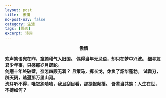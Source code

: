 ```yaml
---
layout: post
title:  傲情
no-post-nav: false
category: 生活
tags: [偶感]
excerpt: 诗词
---
```


**<center>傲情</center>**

**欢声笑语宛在昨，童颜稚气入旧国。**
**偶得当年无忌语，却只在梦中兴波。**
**细寻友君少年事，只感那岁月蹉跎。**  
**剑磨十年终破壁，奈怎四顾无着？**
**且策马，挥长戈，休负了韶华蓬勃。**
**试霜刃，辟天阔，踏遍那万里山河。**  
**洗耳听不得，唯怨怨啧啧，我且刮目看，那捷报频播。**
**吾辈当共勉：人生在世，不搏如何？** 